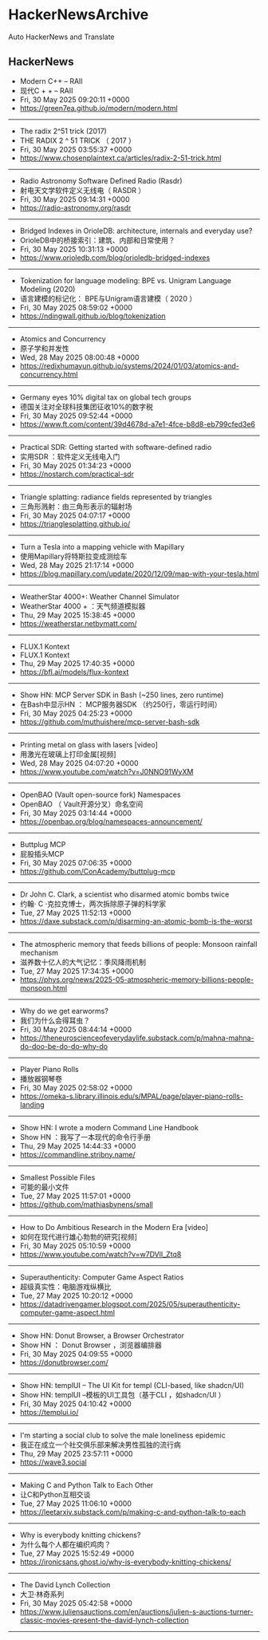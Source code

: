 # HackerNewsArchive
Auto HackerNews and Translate

## HackerNews
* Modern C++ – RAII
* 现代C + + – RAII
* Fri, 30 May 2025 09:20:11 +0000
* https://green7ea.github.io/modern/modern.html
----
* The radix 2^51 trick (2017)
* THE RADIX 2 ^ 51 TRICK （ 2017 ）
* Fri, 30 May 2025 03:55:37 +0000
* https://www.chosenplaintext.ca/articles/radix-2-51-trick.html
----
* Radio Astronomy Software Defined Radio (Rasdr)
* 射电天文学软件定义无线电（ RASDR ）
* Fri, 30 May 2025 09:14:31 +0000
* https://radio-astronomy.org/rasdr
----
* Bridged Indexes in OrioleDB: architecture, internals and everyday use?
* OrioleDB中的桥接索引：建筑、内部和日常使用？
* Fri, 30 May 2025 10:31:13 +0000
* https://www.orioledb.com/blog/orioledb-bridged-indexes
----
* Tokenization for language modeling: BPE vs. Unigram Language Modeling (2020)
* 语言建模的标记化： BPE与Unigram语言建模（ 2020 ）
* Fri, 30 May 2025 08:59:02 +0000
* https://ndingwall.github.io/blog/tokenization
----
* Atomics and Concurrency
* 原子学和并发性
* Wed, 28 May 2025 08:00:48 +0000
* https://redixhumayun.github.io/systems/2024/01/03/atomics-and-concurrency.html
----
* Germany eyes 10% digital tax on global tech groups
* 德国关注对全球科技集团征收10%的数字税
* Fri, 30 May 2025 09:52:44 +0000
* https://www.ft.com/content/39d4678d-a7e1-4fce-b8d8-eb799cfed3e6
----
* Practical SDR: Getting started with software-defined radio
* 实用SDR ：软件定义无线电入门
* Fri, 30 May 2025 01:34:23 +0000
* https://nostarch.com/practical-sdr
----
* Triangle splatting: radiance fields represented by triangles
* 三角形溅射：由三角形表示的辐射场
* Fri, 30 May 2025 04:07:17 +0000
* https://trianglesplatting.github.io/
----
* Turn a Tesla into a mapping vehicle with Mapillary
* 使用Mapillary将特斯拉变成测绘车
* Wed, 28 May 2025 21:17:14 +0000
* https://blog.mapillary.com/update/2020/12/09/map-with-your-tesla.html
----
* WeatherStar 4000+: Weather Channel Simulator
* WeatherStar 4000 + ：天气频道模拟器
* Thu, 29 May 2025 15:38:45 +0000
* https://weatherstar.netbymatt.com/
----
* FLUX.1 Kontext
* FLUX.1 Kontext
* Thu, 29 May 2025 17:40:35 +0000
* https://bfl.ai/models/flux-kontext
----
* Show HN: MCP Server SDK in Bash (~250 lines, zero runtime)
* 在Bash中显示HN ： MCP服务器SDK （约250行，零运行时间）
* Fri, 30 May 2025 04:25:23 +0000
* https://github.com/muthuishere/mcp-server-bash-sdk
----
* Printing metal on glass with lasers [video]
* 用激光在玻璃上打印金属[视频]
* Wed, 28 May 2025 04:07:20 +0000
* https://www.youtube.com/watch?v=J0NNO91WyXM
----
* OpenBAO (Vault open-source fork) Namespaces
* OpenBAO （ Vault开源分叉）命名空间
* Fri, 30 May 2025 03:14:44 +0000
* https://openbao.org/blog/namespaces-announcement/
----
* Buttplug MCP
* 屁股插头MCP
* Fri, 30 May 2025 07:06:35 +0000
* https://github.com/ConAcademy/buttplug-mcp
----
* Dr John C. Clark, a scientist who disarmed atomic bombs twice
* 约翰· C ·克拉克博士，两次拆除原子弹的科学家
* Tue, 27 May 2025 11:52:13 +0000
* https://daxe.substack.com/p/disarming-an-atomic-bomb-is-the-worst
----
* The atmospheric memory that feeds billions of people: Monsoon rainfall mechanism
* 滋养数十亿人的大气记忆：季风降雨机制
* Tue, 27 May 2025 17:34:35 +0000
* https://phys.org/news/2025-05-atmospheric-memory-billions-people-monsoon.html
----
* Why do we get earworms?
* 我们为什么会得耳虫？
* Fri, 30 May 2025 08:44:14 +0000
* https://theneuroscienceofeverydaylife.substack.com/p/mahna-mahna-do-doo-be-do-do-why-do
----
* Player Piano Rolls
* 播放器钢琴卷
* Fri, 30 May 2025 02:58:02 +0000
* https://omeka-s.library.illinois.edu/s/MPAL/page/player-piano-rolls-landing
----
* Show HN: I wrote a modern Command Line Handbook
* Show HN ：我写了一本现代的命令行手册
* Thu, 29 May 2025 14:44:33 +0000
* https://commandline.stribny.name/
----
* Smallest Possible Files
* 可能的最小文件
* Tue, 27 May 2025 11:57:01 +0000
* https://github.com/mathiasbynens/small
----
* How to Do Ambitious Research in the Modern Era [video]
* 如何在现代进行雄心勃勃的研究[视频]
* Fri, 30 May 2025 05:10:59 +0000
* https://www.youtube.com/watch?v=w7DVlI_Ztq8
----
* Superauthenticity: Computer Game Aspect Ratios
* 超级真实性：电脑游戏纵横比
* Tue, 27 May 2025 10:20:12 +0000
* https://datadrivengamer.blogspot.com/2025/05/superauthenticity-computer-game-aspect.html
----
* Show HN: Donut Browser, a Browser Orchestrator
* Show HN ： Donut Browser ，浏览器编排器
* Fri, 30 May 2025 04:09:55 +0000
* https://donutbrowser.com/
----
* Show HN: templUI – The UI Kit for templ (CLI-based, like shadcn/UI)
* Show HN: templUI –模板的UI工具包（基于CLI ，如shadcn/UI ）
* Fri, 30 May 2025 04:10:42 +0000
* https://templui.io/
----
* I'm starting a social club to solve the male loneliness epidemic
* 我正在成立一个社交俱乐部来解决男性孤独的流行病
* Thu, 29 May 2025 23:57:11 +0000
* https://wave3.social
----
* Making C and Python Talk to Each Other
* 让C和Python互相交谈
* Tue, 27 May 2025 11:06:10 +0000
* https://leetarxiv.substack.com/p/making-c-and-python-talk-to-each
----
* Why is everybody knitting chickens?
* 为什么每个人都在编织鸡肉？
* Tue, 27 May 2025 15:52:49 +0000
* https://ironicsans.ghost.io/why-is-everybody-knitting-chickens/
----
* The David Lynch Collection
* 大卫·林奇系列
* Fri, 30 May 2025 05:42:58 +0000
* https://www.juliensauctions.com/en/auctions/julien-s-auctions-turner-classic-movies-present-the-david-lynch-collection
----

